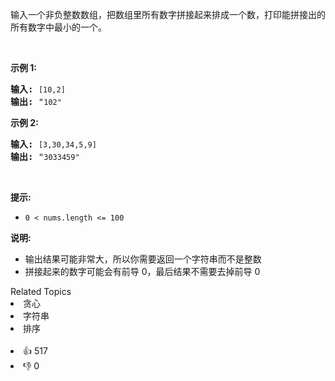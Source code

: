 <p>输入一个非负整数数组，把数组里所有数字拼接起来排成一个数，打印能拼接出的所有数字中最小的一个。</p>

<p>&nbsp;</p>

<p><strong>示例 1:</strong></p>

<pre><strong>输入:</strong> <span><code>[10,2]</code></span>
<strong>输出:</strong> "<span><code>102"</code></span></pre>

<p><strong>示例&nbsp;2:</strong></p>

<pre><strong>输入:</strong> <span><code>[3,30,34,5,9]</code></span>
<strong>输出:</strong> "<span><code>3033459"</code></span></pre>

<p>&nbsp;</p>

<p><strong>提示:</strong></p>

<ul> 
 <li><code>0 &lt; nums.length &lt;= 100</code></li> 
</ul>

<p><strong>说明: </strong></p>

<ul> 
 <li>输出结果可能非常大，所以你需要返回一个字符串而不是整数</li> 
 <li>拼接起来的数字可能会有前导 0，最后结果不需要去掉前导 0</li> 
</ul>

<div><div>Related Topics</div><div><li>贪心</li><li>字符串</li><li>排序</li></div></div><br><div><li>👍 517</li><li>👎 0</li></div>